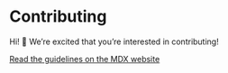 # Contributing

Hi!  👋
We’re excited that you’re interested in contributing!

[Read the guidelines on the MDX website][contributing]

[contributing]: https://mdxjs.com/contributing
